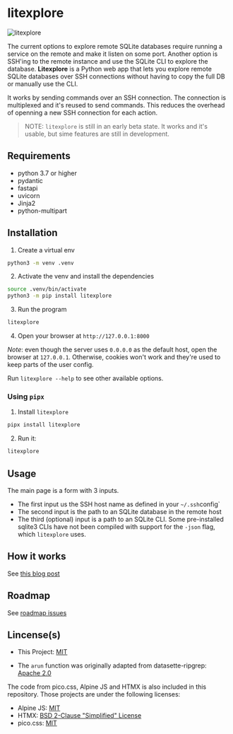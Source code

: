 # litexplore

![litexplore](https://user-images.githubusercontent.com/37962604/175427068-5df7d19d-41b2-4101-a7d6-83fd0d5ca21d.svg)

The current options to explore remote SQLite databases require running a service
on the remote and make it listen on some port. Another option is SSH'ing to the
remote instance and use the SQLite CLI to explore the database. **Litexplore** is a
Python web app that lets you explore remote SQLite databases over SSH
connections without having to copy the full DB or manually use the CLI.

It works by sending commands over an SSH connection. The connection is
multiplexed and it's reused to send commands. This reduces the overhead of
openning a new SSH connection for each action.

> NOTE: `litexplore` is still in an early beta state. It works and it's usable,
> but sime features are still in development.

## Requirements

- python 3.7 or higher
- pydantic
- fastapi
- uvicorn
- Jinja2
- python-multipart

## Installation

1. Create a virtual env

```sh
python3 -m venv .venv
```

2. Activate the venv and install the dependencies

```sh
source .venv/bin/activate
python3 -m pip install litexplore
```

3. Run the program

```sh
litexplore
```

4. Open your browser at `http://127.0.0.1:8000`

_Note_: even though the server uses `0.0.0.0` as the default host, open the browser at `127.0.0.1`. Otherwise, cookies won't work and they're used to keep parts of the user config.

Run `litexplore --help` to see other available options.

### Using `pipx`

1. Install `litexplore`

```sh
pipx install litexplore
```

2. Run it:

```sh
litexplore
```

## Usage

The main page is a form with 3 inputs.

- The first input us the SSH host name as defined in your `~/.ssh`config`
- The second input is the path to an SQLite database in the remote host
- The third (optional) input is a path to an SQLite CLI. Some pre-installed sqlite3 CLIs have not been compiled
  with support for the `-json` flag, which `litexplore` uses.

## How it works

See [this blog post](https://ricardoanderegg.com/posts/sqlite-remote-explorer-gui/)

## Roadmap

See [roadmap issues](https://github.com/litements/litexplore/labels/roadmap)

## Lincense(s)

- This Project: [MIT](https://github.com/litements/litexplore/blob/1a70c0bf6cc52ac7e9fdcaa1a22c113d9df823cc/LICENSE)

- The `arun` function was originally adapted from datasette-ripgrep: [Apache 2.0](https://github.com/simonw/datasette-ripgrep/blob/03446464420130368582022eeb5944993f64ec8f/LICENSE)

The code from pico.css, Alpine JS and HTMX is also included in this repository. Those
projects are under the following licenses:

- Alpine JS: [MIT](https://github.com/alpinejs/alpine/blob/763e287842da1d9e0a32c52015cfd5c8f33dbac7/LICENSE.md)
- HTMX: [BSD 2-Clause "Simplified" License](https://github.com/bigskysoftware/htmx/blob/299a9baa1df31bcee78f52677c4444095b5b3db2/LICENSE)
- pico.css: [MIT](https://github.com/picocss/pico/blob/4e9ac7536bacf5c1d91ae298f59ec67a23171615/LICENSE.md)
